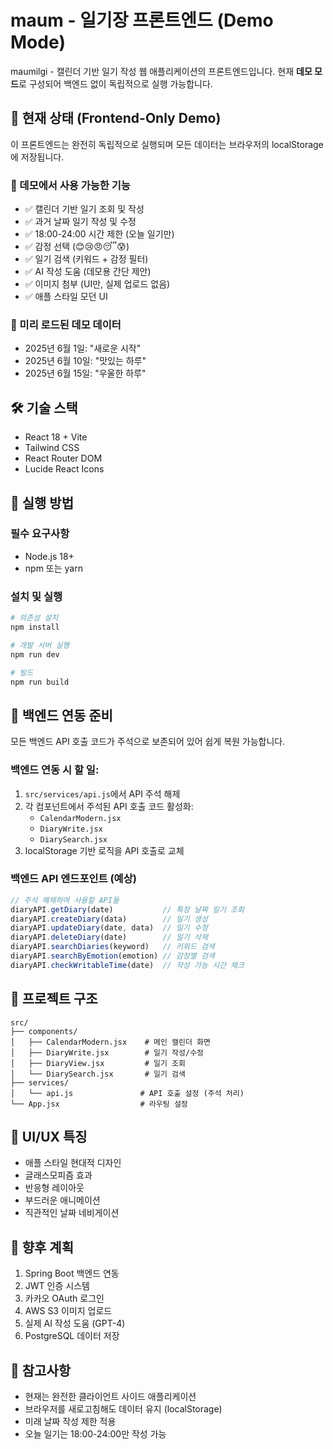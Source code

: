 # maum - 일기장 프론트엔드 (Demo Mode)

maumilgi - 캘린더 기반 일기 작성 웹 애플리케이션의 프론트엔드입니다. 현재 **데모 모드**로 구성되어 백엔드 없이 독립적으로 실행 가능합니다.

## 🎯 현재 상태 (Frontend-Only Demo)

이 프론트엔드는 완전히 독립적으로 실행되며 모든 데이터는 브라우저의 localStorage에 저장됩니다.

### 🌟 데모에서 사용 가능한 기능
- ✅ 캘린더 기반 일기 조회 및 작성
- ✅ 과거 날짜 일기 작성 및 수정
- ✅ 18:00-24:00 시간 제한 (오늘 일기만)
- ✅ 감정 선택 (😊😢😠😴😰)
- ✅ 일기 검색 (키워드 + 감정 필터)
- ✅ AI 작성 도움 (데모용 간단 제안)
- ✅ 이미지 첨부 (UI만, 실제 업로드 없음)
- ✅ 애플 스타일 모던 UI

### 📝 미리 로드된 데모 데이터
- 2025년 6월 1일: "새로운 시작"
- 2025년 6월 10일: "맛있는 하루"  
- 2025년 6월 15일: "우울한 하루"

## 🛠 기술 스택
- React 18 + Vite
- Tailwind CSS
- React Router DOM
- Lucide React Icons

## 🚀 실행 방법

### 필수 요구사항
- Node.js 18+ 
- npm 또는 yarn

### 설치 및 실행
```bash
# 의존성 설치
npm install

# 개발 서버 실행
npm run dev

# 빌드
npm run build
```

## 🔄 백엔드 연동 준비

모든 백엔드 API 호출 코드가 주석으로 보존되어 있어 쉽게 복원 가능합니다.

### 백엔드 연동 시 할 일:
1. `src/services/api.js`에서 API 주석 해제
2. 각 컴포넌트에서 주석된 API 호출 코드 활성화:
   - `CalendarModern.jsx`
   - `DiaryWrite.jsx` 
   - `DiarySearch.jsx`
3. localStorage 기반 로직을 API 호출로 교체

### 백엔드 API 엔드포인트 (예상)
```javascript
// 주석 해제하여 사용할 API들
diaryAPI.getDiary(date)           // 특정 날짜 일기 조회
diaryAPI.createDiary(data)        // 일기 생성  
diaryAPI.updateDiary(date, data)  // 일기 수정
diaryAPI.deleteDiary(date)        // 일기 삭제
diaryAPI.searchDiaries(keyword)   // 키워드 검색
diaryAPI.searchByEmotion(emotion) // 감정별 검색
diaryAPI.checkWritableTime(date)  // 작성 가능 시간 체크
```

## 📁 프로젝트 구조
```
src/
├── components/
│   ├── CalendarModern.jsx    # 메인 캘린더 화면
│   ├── DiaryWrite.jsx        # 일기 작성/수정
│   ├── DiaryView.jsx         # 일기 조회
│   └── DiarySearch.jsx       # 일기 검색
├── services/
│   └── api.js               # API 호출 설정 (주석 처리)
└── App.jsx                  # 라우팅 설정
```

## 🎨 UI/UX 특징
- 애플 스타일 현대적 디자인
- 글래스모피즘 효과
- 반응형 레이아웃
- 부드러운 애니메이션
- 직관적인 날짜 네비게이션

## 🔮 향후 계획
1. Spring Boot 백엔드 연동
2. JWT 인증 시스템
3. 카카오 OAuth 로그인
4. AWS S3 이미지 업로드
5. 실제 AI 작성 도움 (GPT-4)
6. PostgreSQL 데이터 저장

## 📝 참고사항
- 현재는 완전한 클라이언트 사이드 애플리케이션
- 브라우저를 새로고침해도 데이터 유지 (localStorage)
- 미래 날짜 작성 제한 적용
- 오늘 일기는 18:00-24:00만 작성 가능
